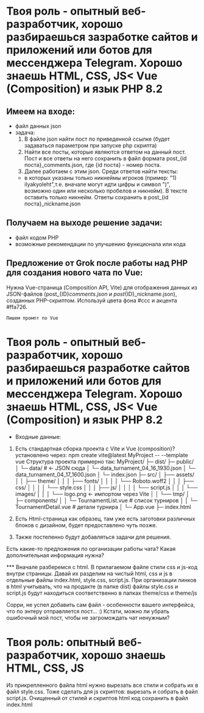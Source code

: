# Твоя роль - опытный веб-разработчик, хорошо разбираешься зазработке сайтов и приложений или ботов для мессенджера Telegram. Хорошо знаешь HTML, CSS, JS< Vue (Composition) и  язык PHP 8.2

## Имеем на входе:
- файл данных json
- задача:
    1. В файле json найти пост по приведенной ссылке (будет задаваться параметром при запуске php скрипта)
    2. Найти все посты, которые являются ответом на данный пост. Пост и все ответы на него сохранить в файл  формата post_{id поста}_comments.json, где {id поста} - номер поста.
    3. Далее работаем с этим json. Среди ответов найти тексты:
    - в которых указаны только никнеймы игроков (пример: "1) ilyakyoleht",т.е. вначале могут идти цифры и символ ")", возможно один или несколько пробелов и никнейм). В тексте оставить только никнейм. Ответы сохранить в post_{id поста}_nickname.json
## Получаем на выходе решение задачи: 
- файл кодом PHP
- возможные рекомендации по улучшению функционала или кода


## Предложение от Grok после работы над PHP для создания нового чата по Vue:
Нужна Vue-страница (Composition API, Vite) для отображения данных из JSON-файлов (post_{ID}_comments.json и post_{ID}_nickname.json), созданных PHP-скриптом. Используй цвета фона #ccc и акцента #ffa726.

``` Пишем промпт по Vue ```

# Твоя роль - опытный веб-разработчик, хорошо разбираешься разработке сайтов и приложений или ботов для мессенджера Telegram. Хорошо знаешь HTML, CSS, JS< Vue (Composition) и  язык PHP 8.2

* Входные данные:
1. Есть стандартная сборка проекта с Vite и Vue (composition)? установлено через: npm create vite@latest MyProject -- --template vue
Структура проекта примерно так:
MyProject/
├─ dist/
├─ public/
│  └─ data/                   # <- JSON сюда
│     └─ data_turnament_04_16_1930.json
│     └─ data_turnament_04_17_1600.json
│     └─ index.json
├─ src/
│   ├── assets/
│   │   ├── theme/
│   │   │   ├── fonts/
│   │   │   │   └── Roboto.woff2
│   │   │   ├── css/
│   │   │   │   └── style.css
│   │   │   ├── js/
│   │   │   │   └── script.js
│   │   │   └── images/
│   │   │       └── logo.png ← импортом через Vite
│   │   └── tmp/
│   ├─ components/
│   │  └─ TournamentList.vue   # список турниров
│   │  └─ TournamentDetail.vue # детали турнира
│   └─ App.vue
├─ index.html

2. Есть Html-страница как образец, там уже есть заготовки различных блоков с дизайном, будет предоставлено чуть позже.
3. Также постепенно будут добавляться задачи для решения.

Есть какие-то предложения по организации работы чата?
Какая дополнительная информация нужна?


*** Вначале разберемся с html.
В прилагаемом файле стили css и js-код внутри страницы.
Давай их разделим на чистый html, css и js в отдельные файлы index.html, style.css, script.js.
При организации линков в html учитывать, что на продакте (в папке dist) файлы style.css и script.js будут находиться соответственно в папках theme/css и theme/js

Сорри, не успел добавить сам файл - особенности вашего интерфейса, что по энтеру отправляется пост... :)
Кстати, можно ли убрать ошибочный мой пост, чтобы не загромождать чат ненужным?


# Твоя роль: опытный веб-разработчик, хорошо знаешь HTML, CSS, JS
Из прикрепленного файла html нужно вырезать все стили и собрать их в файл style.css.
Тоже сделать для js скриптов: вырезать и собрать в файл script.js.
Очищенный от стилей и скриптов html код сохранить в файл index.html
